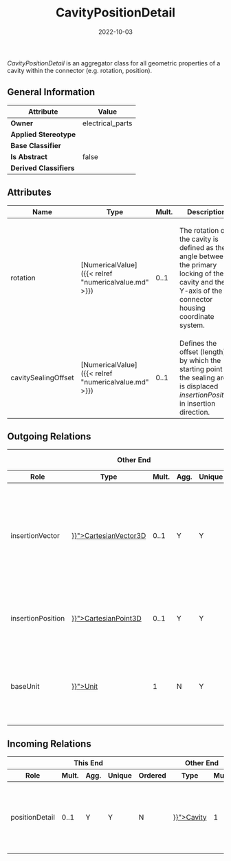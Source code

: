 ﻿---
title: CavityPositionDetail
toc: false
type: specs
date: "2022-10-03"
draft: false
specification: VEC
version: 2.0.1
documentType: "Recommendation"
elementType: Class
classes:
  - CavityPositionDetail
menu_name: vec-2.0.1
---
<i>CavityPositionDetail</i> is an aggregator class for all geometric properties of a cavity within the connector (e.g. rotation, position).

## General Information

| Attribute               | Value |
|-------------------------|-------|
| **Owner**               | electrical_parts |
| **Applied Stereotype**  |   |
| **Base Classifier**     |   |
| **Is Abstract**         | false |
| **Derived Classifiers** |   |

## Attributes
|  Name  |  Type  |  Mult.  |  Description  |  Owning Classifier  |
|--------|--------|---------|---------------|--------------|
|rotation| [NumericalValue]({{< relref "numericalvalue.md" >}}) | 0..1 | <p> The rotation of the cavity is defined as the angle between the primary locking of the cavity and the Y-axis of the connector housing coordinate system.      </p> | [CavityPositionDetail]({{< relref "cavitypositiondetail.md" >}}) |
|cavitySealingOffset| [NumericalValue]({{< relref "numericalvalue.md" >}}) | 0..1 | Defines the offset (length) by which the starting point of the sealing area is displaced <i>insertionPosition </i>in insertion direction. | [CavityPositionDetail]({{< relref "cavitypositiondetail.md" >}}) |

## Outgoing Relations
<table>
    <thead>
        <tr>
           <th colspan="6">Other End</th>
           <th colspan="1">This End</th>
           <th colspan="1">General</th>
        </tr>
        <tr>
           <th>Role</th>
           <th>Type</th>
           <th>Mult.</th>
           <th>Agg.</th>
           <th>Unique</th>
           <th>Ordered</th>
           <th>Mult.</th>
           <th>Description</th>
        </tr>
    <thead>
    <tbody>
    <tr>
        <td>insertionVector</td>
        <td><a href="{{< relref "cartesianvector3d.md" >}}">CartesianVector3D</a></td>
        <td>0..1</td>
        <td>Y</td>
        <td>Y</td>
        <td>N</td>
        <td></td>
        <td>The direction in which a terminal is inserted from the <i>InsertionPosition</i> into the connector. The amount of the vector defines the length auf the cavity&#160;(The distance the terminal must travel from the <i>InsertionPostion </i>to its final position.</td>
    </tr>
    <tr>
        <td>insertionPosition</td>
        <td><a href="{{< relref "cartesianpoint3d.md" >}}">CartesianPoint3D</a></td>
        <td>0..1</td>
        <td>Y</td>
        <td>Y</td>
        <td>N</td>
        <td>1</td>
        <td><p> The position of the center of the cavity in the entrance surface of the connector during the insertion process.      </p></td>
    </tr>
    <tr>
        <td>baseUnit</td>
        <td><a href="{{< relref "unit.md" >}}">Unit</a></td>
        <td>1</td>
        <td>N</td>
        <td>Y</td>
        <td>N</td>
        <td>0..*</td>
        <td><p> The <i>Unit</i> in which all coordinates (e.g. cartesian points) of this <i>CavityPositionDetail&#160;</i>are defined. Shall be a unit of length&#160;(e.g. millimetre).      </p></td>
    </tr>
    </tbody>
</table>

##  Incoming Relations
<table>
    <thead>
        <tr>
           <th colspan="5">This End</th>
           <th colspan="2">Other End</th>
           <th colspan="1">General</th>
        </tr>
        <tr>
           <th>Role</th>
           <th>Mult.</th>
           <th>Agg.</th>
           <th>Unique</th>
           <th>Ordered</th>
           <th>Type</th>
           <th>Mult.</th>
           <th>Description</th>
        </tr>
    <thead>
    <tbody>
    <tr>
        <td>positionDetail</td>
        <td>0..1</td>
        <td>Y</td>
        <td>Y</td>
        <td>N</td>
        <td><a href="{{< relref "cavity.md" >}}">Cavity</a></td>
        <td>1</td>
        <td>Optional details for geometric properties of the cavity in the connector.</td>
    </tr>
    </tbody>
</table>



